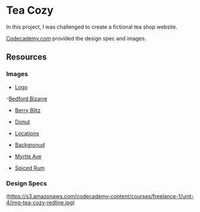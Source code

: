 # Tea Cozy

In this project, I was challenged to create a fictional tea shop website.

[Codecademy.com](https://www.codeademy.com) provided the design spec and images.

## Resources

### Images

- [Logo](https://s3.amazonaws.com/codecademy-content/courses/freelance-1/unit-4/img-tea-cozy-logo.png)

-[Bedford Bizarre](https://s3.amazonaws.com/codecademy-content/courses/freelance-1/unit-4/img-bedford-bizarre.jpg)

- [Berry Blitz](https://s3.amazonaws.com/codecademy-content/courses/freelance-1/unit-4/img-berryblitz.jpg)

- [Donut](https://s3.amazonaws.com/codecademy-content/courses/freelance-1/unit-4/img-donut.jpg)

- [Locations](https://s3.amazonaws.com/codecademy-content/courses/freelance-1/unit-4/img-locations-background.jpg)

- [Backgronud](https://s3.amazonaws.com/codecademy-content/courses/freelance-1/unit-4/img-mission-background.jpg)

- [Myrtle Ave](https://s3.amazonaws.com/codecademy-content/courses/freelance-1/unit-4/img-myrtle-ave.jpg)

- [Spiced Rum](https://s3.amazonaws.com/codecademy-content/courses/freelance-1/unit-4/img-spiced-rum.jpg)

### Design Specs

(https://s3.amazonaws.com/codecademy-content/courses/freelance-1/unit-4/img-tea-cozy-redline.jpg)
